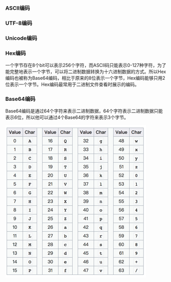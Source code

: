 

### ASCII编码

### UTF-8编码



### Unicode编码



### Hex编码

一个字节存在8个bit可以表示256个字符，而ASCII码只能表示0-127种字符，为了能完整地表示一个字节，可以将二进制数据转换为十六进制数据的方式。所以Hex编码也被称为Base64编码，相比于原来的8位表示一个字节，Hex编码能够只用2位表示一个字节。Hex编码最常用于二进制文件查看时展示的编码。



### Base64编码

Base64编码是通过64个字符来表示二进制数据，64个字符表示二进制数据只能表示6位，所以他可以通过4个Base64的字符来表示3个字节。

![image-20211208155914102](常用编码.assets/image-20211208155914102.png)

